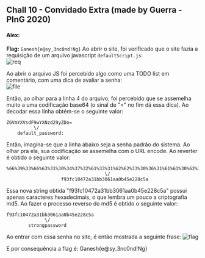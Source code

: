 ## Chall 10 - Convidado Extra (made by Guerra - PInG 2020)
#### Alex:
**Flag:** `Ganesh{e@sy_3nc0nd!Ng}`
Ao abrir o site, foi verificado que o site fazia a requisição de um arquivo javascript `defaultScript.js`:  
![req](https://i.imgur.com/vCOcU9R.png)

Ao abrir o arquivo JS foi percebido algo como uma TODO list em comentário, com uma dica de avaliar a senha:  
![file](https://i.imgur.com/JXzZ8Ja.png)

Então, ao olhar para a linha 4 do arquivo, foi percebido que se assemelha muito a uma codificação base64 (o sinal de "=" no fim dá essa dica). Ao decodar essa linha obtém-se o seguinte valor:
```
ZGVmYXVsdF9wYXNzd29yZDo= 
          \/
    default_password:
```

Então, imagina-se que a linha abaixo seja a senha padrão do sistema. Ao olhar pra ela, sua codificação se assemelha com o URL encode. Ao reverter é obtido o seguinte valor:

```
%66%39%33%66%63%31%30%34%37%32%61%33%31%62%62%33%30%36%31%61%61%30%62%34%35%65%32%32%38%63%35%61 
                                    \/
                    f93fc10472a31bb3061aa0b45e228c5a
```

Essa nova string obtida "f93fc10472a31bb3061aa0b45e228c5a" possui apenas caracteres hexadecimais, o que lembra um pouco a criptografia md5. Ao fazer o processo reverso do md5 é obtido o seguinte valor:

```
f93fc10472a31bb3061aa0b45e228c5a
              \/
        strongpassword   
```

Ao entrar com essa senha no site, é então mostrada a seguinte frase:
![flag](https://i.imgur.com/6aPanxK.png)

E por consequência a flag é: Ganesh{e@sy_3nc0nd!Ng}